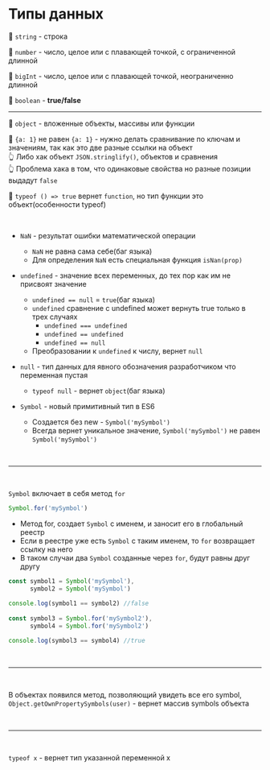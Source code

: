 # Типы данных

💠 `string` - строка

💠 `number` - число, целое или с плавающей точкой, с ограниченной длинной  

💠 `bigInt` - число, целое или с плавающей точкой, неограниченно длинной  

💠 `boolean` - **true/false**  

___

💠 `object` - вложенные объекты, массивы или функции

🔹 `{a: 1}` не равен `{a: 1}` - нужно делать сравнивание по ключам и значениям, так как это две разные ссылки на объект  
👆 Либо хак объект `JSON.stringlify()`, объектов и сравнения    
👆 Проблема хака в том, что одинаковые свойства но разные позиции выдадут `false`   
    
🔹 `typeof () => true`  вернет `function`, но тип функции это объект(особенности typeof)

<br>

* `NaN` - результат ошибки математической операции
    * `NaN` не равна сама себе(баг языка)
    * Для определения `NaN` есть специальная функция `isNan(prop)`

* `undefined` - значение всех переменных, до тех пор как им не присвоят значение
    * `undefined == null` = `true`(баг языка)
    * `undefined` сравнение с undefined может вернуть true только в трех случаях
        * `undefined === undefined`
        * `undefined == undefined`
        * `undefined == null`
    * Преобразовании к `undefined` к числу, вернет `null`   

* `null` - тип данных для явного обозначения разработчиком что переменная пустая
    * `typeof null` - вернет `object`(баг языка) 

* `Symbol` - новый примитивный тип в ES6
    * Создается без new - `Symbol('mySymbol')`
    * Всегда вернет уникальное значение, `Symbol('mySymbol')` не равен `Symbol('mySymbol')`
    
<br>

---

<br>      
    
`Symbol` включает в себя метод `for`
```javascript
Symbol.for('mySymbol')
```    
* Метод for, создает `Symbol` с именем, и заносит его в глобальный реестр  
* Если в реестре уже есть `Symbol` с таким именем, то `for` возвращает ссылку на него  
* В таком случаи два `Symbol` созданные через `for`, будут равны друг другу    
```javascript
const symbol1 = Symbol('mySymbol'),
      symbol2 = Symbol('mySymbol')
      
console.log(symbol1 == symbol2) //false
      
const symbol3 = Symbol.for('mySymbol2'),
      symbol4 = Symbol.for('mySymbol2')

console.log(symbol3 == symbol4) //true
```
    
<br>

---

<br>     
    
В объектах появился метод, позволяющий увидеть все его symbol, `Object.getOwnPropertySymbols(user)` - вернет массив symbols объекта

<br>

---

<br> 

`typeof x` - вернет тип указанной переменной x 